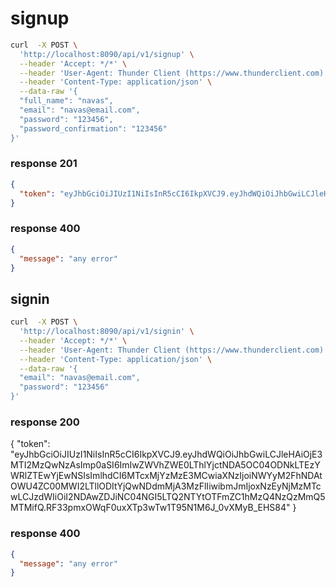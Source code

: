 # signup
```bash
curl  -X POST \
  'http://localhost:8090/api/v1/signup' \
  --header 'Accept: */*' \
  --header 'User-Agent: Thunder Client (https://www.thunderclient.com)' \
  --header 'Content-Type: application/json' \
  --data-raw '{
  "full_name": "navas",
  "email": "navas@email.com",
  "password": "123456",
  "password_confirmation": "123456"
}'
```
### response 201
```json
{
  "token": "eyJhbGciOiJIUzI1NiIsInR5cCI6IkpXVCJ9.eyJhdWQiOiJhbGwiLCJleHAiOjE3MTI2MzQwNzAsImp0aSI6ImIwZWVhZWE0LThlYjctNDA5OC04ODNkLTEzYWRlZTEwYjEwNSIsImlhdCI6MTcxMjYzMzE3MCwiaXNzIjoiNWYyM2FhNDAtOWU4ZC00MWI2LTllODItYjQwNDdmMjA3MzFlIiwibmJmIjoxNzEyNjMzMTcwLCJzdWIiOiI2NDAwZDJiNC04NGI5LTQ2NTYtOTFmZC1hMzQ4NzQzMmQ5MTMifQ.RF33pmxOWqF0uxXTp3wTw1T95N1M6J_0vXMyB_EHS84"
}
```
### response 400
```json
{
  "message": "any error"
}
```

## signin
```bash
curl  -X POST \
  'http://localhost:8090/api/v1/signin' \
  --header 'Accept: */*' \
  --header 'User-Agent: Thunder Client (https://www.thunderclient.com)' \
  --header 'Content-Type: application/json' \
  --data-raw '{
  "email": "navas@email.com",
  "password": "123456"
}'
```
### response 200
{
  "token": "eyJhbGciOiJIUzI1NiIsInR5cCI6IkpXVCJ9.eyJhdWQiOiJhbGwiLCJleHAiOjE3MTI2MzQwNzAsImp0aSI6ImIwZWVhZWE0LThlYjctNDA5OC04ODNkLTEzYWRlZTEwYjEwNSIsImlhdCI6MTcxMjYzMzE3MCwiaXNzIjoiNWYyM2FhNDAtOWU4ZC00MWI2LTllODItYjQwNDdmMjA3MzFlIiwibmJmIjoxNzEyNjMzMTcwLCJzdWIiOiI2NDAwZDJiNC04NGI5LTQ2NTYtOTFmZC1hMzQ4NzQzMmQ5MTMifQ.RF33pmxOWqF0uxXTp3wTw1T95N1M6J_0vXMyB_EHS84"
}
### response 400
```json
{
  "message": "any error"
}
```